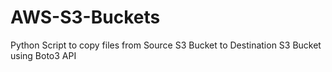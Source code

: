 # AWS-S3-Buckets
Python Script to copy files from Source S3 Bucket to Destination S3 Bucket using Boto3 API
